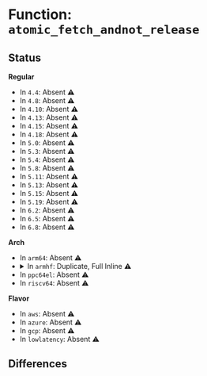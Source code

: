 # Function: <code>atomic_fetch_andnot_release</code>

## Status
<b>Regular</b>
<ul>
<li>
In <code>4.4</code>: Absent ⚠️
</li>
<li>
In <code>4.8</code>: Absent ⚠️
</li>
<li>
In <code>4.10</code>: Absent ⚠️
</li>
<li>
In <code>4.13</code>: Absent ⚠️
</li>
<li>
In <code>4.15</code>: Absent ⚠️
</li>
<li>
In <code>4.18</code>: Absent ⚠️
</li>
<li>
In <code>5.0</code>: Absent ⚠️
</li>
<li>
In <code>5.3</code>: Absent ⚠️
</li>
<li>
In <code>5.4</code>: Absent ⚠️
</li>
<li>
In <code>5.8</code>: Absent ⚠️
</li>
<li>
In <code>5.11</code>: Absent ⚠️
</li>
<li>
In <code>5.13</code>: Absent ⚠️
</li>
<li>
In <code>5.15</code>: Absent ⚠️
</li>
<li>
In <code>5.19</code>: Absent ⚠️
</li>
<li>
In <code>6.2</code>: Absent ⚠️
</li>
<li>
In <code>6.5</code>: Absent ⚠️
</li>
<li>
In <code>6.8</code>: Absent ⚠️
</li>
</ul>
<b>Arch</b>
<ul>
<li>
In <code>arm64</code>: Absent ⚠️
</li>
<li>
<details>
<summary>In <code>armhf</code>: Duplicate, Full Inline ⚠️</summary>

**Collision:** Static Duplication

**Inline:** Full

**Transformation:** False

**Instances:**

```
In kernel/bpf/offload.c (c04b98f0)
Location: include/linux/atomic-fallback.h:715
Inline: True
Inline callers:
  - kernel/bpf/offload.c:bpf_offload_dev_netdev_unregister
  - kernel/bpf/offload.c:bpf_offload_dev_netdev_unregister
  - kernel/bpf/offload.c:bpf_offload_dev_netdev_register
  - kernel/bpf/offload.c:bpf_offload_dev_netdev_register
```
```
In mm/filemap.c (c04db254)
Location: include/linux/atomic-fallback.h:715
Inline: True
Inline callers:
  - mm/filemap.c:unlock_page
```
```
In mm/zsmalloc.c (c0561948)
Location: include/linux/atomic-fallback.h:715
Inline: True
Inline callers:
  - mm/zsmalloc.c:zs_compact
  - mm/zsmalloc.c:zs_compact
  - mm/zsmalloc.c:zs_page_migrate
  - mm/zsmalloc.c:zs_free
  - mm/zsmalloc.c:zs_unmap_object
```
```
In fs/buffer.c (c05b2d40)
Location: include/linux/atomic-fallback.h:715
Inline: True
Inline callers:
  - fs/buffer.c:end_buffer_async_write
  - fs/buffer.c:end_buffer_async_write
  - fs/buffer.c:end_buffer_async_read
  - fs/buffer.c:end_buffer_async_read
  - fs/buffer.c:unlock_buffer
```
```
In fs/ext4/page-io.c (c066539c)
Location: include/linux/atomic-fallback.h:715
Inline: True
Inline callers:
  - fs/ext4/page-io.c:ext4_finish_bio
```
```
In fs/ext4/resize.c (c066a58c)
Location: include/linux/atomic-fallback.h:715
Inline: True
Inline callers:
  - fs/ext4/resize.c:ext4_resize_end
```
```
In fs/jbd2/transaction.c (c0690338)
Location: include/linux/atomic-fallback.h:715
Inline: True
Inline callers:
  - fs/jbd2/transaction.c:jbd2_journal_refile_buffer
  - fs/jbd2/transaction.c:jbd2_journal_file_buffer
  - fs/jbd2/transaction.c:journal_unmap_buffer
  - fs/jbd2/transaction.c:journal_unmap_buffer
  - fs/jbd2/transaction.c:jbd2_journal_try_to_free_buffers
  - fs/jbd2/transaction.c:jbd2_journal_unfile_buffer
  - fs/jbd2/transaction.c:jbd2_journal_forget
  - fs/jbd2/transaction.c:jbd2_journal_forget
  - fs/jbd2/transaction.c:jbd2_journal_dirty_metadata
  - fs/jbd2/transaction.c:jbd2_journal_dirty_metadata
  - fs/jbd2/transaction.c:jbd2_journal_get_undo_access
  - fs/jbd2/transaction.c:jbd2_journal_get_undo_access
  - fs/jbd2/transaction.c:jbd2_journal_get_create_access
  - fs/jbd2/transaction.c:do_get_write_access
  - fs/jbd2/transaction.c:do_get_write_access
  - fs/jbd2/transaction.c:do_get_write_access
  - fs/jbd2/transaction.c:do_get_write_access
```
```
In fs/jbd2/commit.c (c0690e28)
Location: include/linux/atomic-fallback.h:715
Inline: True
Inline callers:
  - fs/jbd2/commit.c:jbd2_journal_commit_transaction
  - fs/jbd2/commit.c:jbd2_journal_commit_transaction
  - fs/jbd2/commit.c:journal_end_buffer_io_sync
```
```
In fs/jbd2/journal.c (c069ada8)
Location: include/linux/atomic-fallback.h:715
Inline: True
Inline callers:
  - fs/jbd2/journal.c:jbd2_journal_put_journal_head
  - fs/jbd2/journal.c:jbd2_journal_put_journal_head
  - fs/jbd2/journal.c:jbd2_journal_grab_journal_head
  - fs/jbd2/journal.c:jbd2_journal_add_journal_head
  - fs/jbd2/journal.c:jbd2_journal_add_journal_head
  - fs/jbd2/journal.c:jbd2_journal_write_metadata_buffer
  - fs/jbd2/journal.c:jbd2_journal_write_metadata_buffer
```
```
In ipc/util.c (c06d992c)
Location: include/linux/atomic-fallback.h:715
Inline: True
Inline callers:
  - ipc/util.c:ipc_addid
  - ipc/util.c:ipc_addid
```
```
In security/apparmor/policy_unpack.c (c0749c78)
Location: include/linux/atomic-fallback.h:715
Inline: True
```
```
In lib/rhashtable.c (c07dc960)
Location: include/linux/atomic-fallback.h:715
Inline: True
Inline callers:
  - lib/rhashtable.c:rhashtable_insert_slow
  - lib/rhashtable.c:rhashtable_rehash_table
```
```
In lib/irq_poll.c (c081021c)
Location: include/linux/atomic-fallback.h:715
Inline: True
Inline callers:
  - lib/irq_poll.c:__irq_poll_complete
```
```
In drivers/rtc/dev.c (c0b89aec)
Location: include/linux/atomic-fallback.h:715
Inline: True
Inline callers:
  - drivers/rtc/dev.c:rtc_dev_release
```
```
In drivers/md/md.c (c0bd3ae0)
Location: include/linux/atomic-fallback.h:715
Inline: True
Inline callers:
  - drivers/md/md.c:md_check_recovery
```
```
In net/core/xdp.c (c0d1f9a0)
Location: include/linux/atomic-fallback.h:715
Inline: True
Inline callers:
  - net/core/xdp.c:mem_id_disconnect
  - net/core/xdp.c:mem_id_disconnect
  - net/core/xdp.c:mem_xa_remove
  - net/core/xdp.c:mem_xa_remove
```
```
In net/core/flow_offload.c (c0d217d4)
Location: include/linux/atomic-fallback.h:715
Inline: True
Inline callers:
  - net/core/flow_offload.c:__flow_indr_block_cb_register
  - net/core/flow_offload.c:__flow_indr_block_cb_register
```
```
In net/netlink/af_netlink.c (c0d5efc8)
Location: include/linux/atomic-fallback.h:715
Inline: True
Inline callers:
  - net/netlink/af_netlink.c:netlink_remove
  - net/netlink/af_netlink.c:netlink_remove
  - net/netlink/af_netlink.c:__netlink_insert
  - net/netlink/af_netlink.c:__netlink_insert
```
```
In net/ipv4/inet_fragment.c (c0dcae80)
Location: include/linux/atomic-fallback.h:715
Inline: True
Inline callers:
  - net/ipv4/inet_fragment.c:inet_frag_create
  - net/ipv4/inet_fragment.c:inet_frag_create
  - net/ipv4/inet_fragment.c:inet_frag_kill
  - net/ipv4/inet_fragment.c:inet_frag_kill
```
```
In net/ipv4/ipmr.c (c0dd7ee0)
Location: include/linux/atomic-fallback.h:715
Inline: True
Inline callers:
  - net/ipv4/ipmr.c:mroute_clean_tables
  - net/ipv4/ipmr.c:mroute_clean_tables
  - net/ipv4/ipmr.c:ipmr_mfc_add
  - net/ipv4/ipmr.c:ipmr_mfc_add
  - net/ipv4/ipmr.c:ipmr_mfc_add
  - net/ipv4/ipmr.c:ipmr_mfc_delete
  - net/ipv4/ipmr.c:ipmr_mfc_delete
```
```
In net/xfrm/xfrm_policy.c (c0de7ae8)
Location: include/linux/atomic-fallback.h:715
Inline: True
Inline callers:
  - net/xfrm/xfrm_policy.c:xfrm_policy_inexact_alloc_bin
  - net/xfrm/xfrm_policy.c:xfrm_policy_inexact_alloc_bin
```
```
In net/ipv6/ip6mr.c (c0e472e8)
Location: include/linux/atomic-fallback.h:715
Inline: True
Inline callers:
  - net/ipv6/ip6mr.c:mroute_clean_tables
  - net/ipv6/ip6mr.c:mroute_clean_tables
  - net/ipv6/ip6mr.c:ip6mr_mfc_add
  - net/ipv6/ip6mr.c:ip6mr_mfc_add
  - net/ipv6/ip6mr.c:ip6mr_mfc_add
  - net/ipv6/ip6mr.c:ip6mr_mfc_delete
  - net/ipv6/ip6mr.c:ip6mr_mfc_delete
```
```
In net/ipv6/seg6_hmac.c (c0e52f90)
Location: include/linux/atomic-fallback.h:715
Inline: True
Inline callers:
  - net/ipv6/seg6_hmac.c:seg6_hmac_info_del
  - net/ipv6/seg6_hmac.c:seg6_hmac_info_del
  - net/ipv6/seg6_hmac.c:seg6_hmac_info_add
  - net/ipv6/seg6_hmac.c:seg6_hmac_info_add
```
```
In lib/nmi_backtrace.c (c0e8755c)
Location: include/linux/atomic-fallback.h:715
Inline: True
Inline callers:
  - lib/nmi_backtrace.c:nmi_trigger_cpumask_backtrace
```
</details>
</li>
<li>
In <code>ppc64el</code>: Absent ⚠️
</li>
<li>
In <code>riscv64</code>: Absent ⚠️
</li>
</ul>
<b>Flavor</b>
<ul>
<li>
In <code>aws</code>: Absent ⚠️
</li>
<li>
In <code>azure</code>: Absent ⚠️
</li>
<li>
In <code>gcp</code>: Absent ⚠️
</li>
<li>
In <code>lowlatency</code>: Absent ⚠️
</li>
</ul>

## Differences

